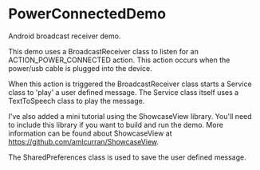 PowerConnectedDemo
=================

Android broadcast receiver demo.

This demo uses a BroadcastReceiver class to listen for an ACTION_POWER_CONNECTED
action. This action occurs when the power/usb cable is plugged into the device.

When this action is triggered the BroadcastReceiver class starts a Service class 
to 'play' a user defined message. The Service class itself uses a TextToSpeech 
class to play the message.

I've also added a mini tutorial using the ShowcaseView library. You'll need to 
include this library if you want to build and run the demo. More information can 
be found about ShowcaseView at https://github.com/amlcurran/ShowcaseView.

The SharedPreferences class is used to save the user defined message. 
 
  


